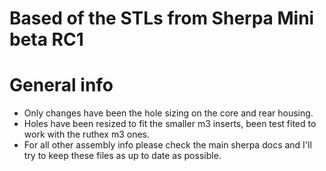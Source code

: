 # Based of the STLs from Sherpa Mini beta RC1 

# General info  
 - Only changes have been the hole sizing on the core and rear housing.
 - Holes have been resized to fit the smaller m3 inserts, been test fited to work with the ruthex m3 ones. 
 - For all other assembly info please check the main sherpa docs and I'll try to keep these files as up to date as possible.
 
